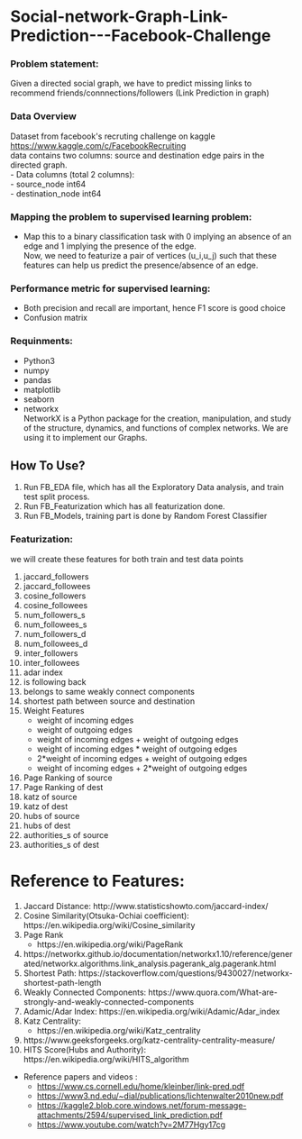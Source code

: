 # Social-network-Graph-Link-Prediction---Facebook-Challenge
### Problem statement: 
Given a directed social graph, we have to predict missing links to recommend friends/connnections/followers (Link Prediction in graph)<br>
### Data Overview
Dataset from facebook's recruting challenge on kaggle https://www.kaggle.com/c/FacebookRecruiting  
data contains two columns: source and destination edge pairs in the directed graph.<br>
    - Data columns (total 2 columns):  
    - source_node         int64  
    - destination_node    int64  <br>
### Mapping the problem to supervised learning problem:
- Map this to a binary classification task with 0 implying an absence of an edge and 1 implying the presence of the edge. 
<br>Now, we need to featurize a pair of vertices (u_i,u_j) such that these features can help us predict the presence/absence of an edge. 

    
### Performance metric for supervised learning:  
- Both precision and recall are important, hence F1 score is good choice
- Confusion matrix

### Requinments: 
- Python3
- numpy
- pandas
- matplotlib
- seaborn
- networkx <br>
<pr> NetworkX is a Python package for the creation, manipulation, and study of the structure, dynamics, and functions of complex networks. We are using it to implement our Graphs. </pr>

## How To Use?
<ol>
  
<li> Run FB_EDA file, which has all the Exploratory Data analysis, and train test split process.</li>
<li> Run FB_Featurization which has all featurization done.</li>
<li> Run FB_Models, training part is done by Random Forest Classifier </li>
</ol>

### Featurization:
    
we will create these features for both train and test data points<br>

<ol>
<li>jaccard_followers</li>
<li>jaccard_followees</li>
<li>cosine_followers</li>
<li>cosine_followees</li>
<li>num_followers_s</li>
<li>num_followees_s</li>
<li>num_followers_d</li>
<li>num_followees_d</li>
<li>inter_followers</li>
<li>inter_followees</li>
<li>adar index</li>
<li>is following back</li>
<li>belongs to same weakly connect components</li>
<li>shortest path between source and destination</li>
  <li>Weight Features
    <ul>
        <li>weight of incoming edges</li>
        <li>weight of outgoing edges</li>
        <li>weight of incoming edges + weight of outgoing edges</li>
        <li>weight of incoming edges * weight of outgoing edges</li>
        <li>2*weight of incoming edges + weight of outgoing edges</li>
        <li>weight of incoming edges + 2*weight of outgoing edges</li>
    </ul>
</li>
<li>Page Ranking of source</li>
<li>Page Ranking of dest</li>
<li>katz of source</li>
<li>katz of dest</li>
<li>hubs of source</li>
<li>hubs of dest</li>
<li>authorities_s of source</li>
<li>authorities_s of dest</li>
</ol>

# Reference to Features:
<ol>
  <li>Jaccard Distance: http://www.statisticshowto.com/jaccard-index/ </li>
  <li>Cosine Similarity(Otsuka-Ochiai coefficient): https://en.wikipedia.org/wiki/Cosine_similarity</li>
  <li>Page Rank
    <ul>
      <li>https://en.wikipedia.org/wiki/PageRank</ul>
      <li>https://networkx.github.io/documentation/networkx1.10/reference/generated/networkx.algorithms.link_analysis.pagerank_alg.pagerank.html</li>
    </ul>
  </li>
  <li>Shortest Path: https://stackoverflow.com/questions/9430027/networkx-shortest-path-length </li>
  <li>Weakly Connected Components: https://www.quora.com/What-are-strongly-and-weakly-connected-components </li>
  <li>Adamic/Adar Index: https://en.wikipedia.org/wiki/Adamic/Adar_index </li>
  <li>Katz Centrality: 
    <ul>
      <li>https://en.wikipedia.org/wiki/Katz_centrality</ul>
      <li>https://www.geeksforgeeks.org/katz-centrality-centrality-measure/</li>
    </ul>
  </li>
  <li>HITS Score(Hubs and Authority): https://en.wikipedia.org/wiki/HITS_algorithm </li>
   </ol>

- Reference papers and videos :  
    - https://www.cs.cornell.edu/home/kleinber/link-pred.pdf
    - https://www3.nd.edu/~dial/publications/lichtenwalter2010new.pdf
    - https://kaggle2.blob.core.windows.net/forum-message-attachments/2594/supervised_link_prediction.pdf
    - https://www.youtube.com/watch?v=2M77Hgy17cg
    


